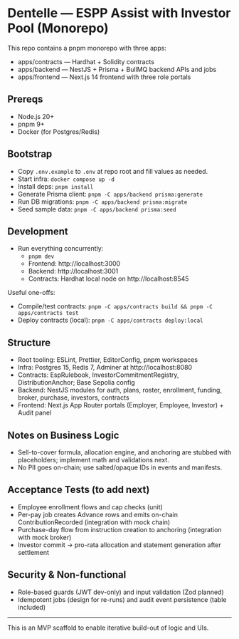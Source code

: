 # Dentelle — ESPP Assist with Investor Pool (Monorepo)

This repo contains a pnpm monorepo with three apps:
- apps/contracts — Hardhat + Solidity contracts
- apps/backend — NestJS + Prisma + BullMQ backend APIs and jobs
- apps/frontend — Next.js 14 frontend with three role portals

## Prereqs
- Node.js 20+
- pnpm 9+
- Docker (for Postgres/Redis)

## Bootstrap
- Copy `.env.example` to `.env` at repo root and fill values as needed.
- Start infra: `docker compose up -d`
- Install deps: `pnpm install`
- Generate Prisma client: `pnpm -C apps/backend prisma:generate`
- Run DB migrations: `pnpm -C apps/backend prisma:migrate`
- Seed sample data: `pnpm -C apps/backend prisma:seed`

## Development
- Run everything concurrently:
  - `pnpm dev`
  - Frontend: http://localhost:3000
  - Backend: http://localhost:3001
  - Contracts: Hardhat local node on http://localhost:8545

Useful one-offs:
- Compile/test contracts: `pnpm -C apps/contracts build && pnpm -C apps/contracts test`
- Deploy contracts (local): `pnpm -C apps/contracts deploy:local`

## Structure
- Root tooling: ESLint, Prettier, EditorConfig, pnpm workspaces
- Infra: Postgres 15, Redis 7, Adminer at http://localhost:8080
- Contracts: EspRulebook, InvestorCommitmentRegistry, DistributionAnchor; Base Sepolia config
- Backend: NestJS modules for auth, plans, roster, enrollment, funding, broker, purchase, investors, contracts
- Frontend: Next.js App Router portals (Employer, Employee, Investor) + Audit panel

## Notes on Business Logic
- Sell-to-cover formula, allocation engine, and anchoring are stubbed with placeholders; implement math and validations next.
- No PII goes on-chain; use salted/opaque IDs in events and manifests.

## Acceptance Tests (to add next)
- Employee enrollment flows and cap checks (unit)
- Per-pay job creates Advance rows and emits on-chain ContributionRecorded (integration with mock chain)
- Purchase-day flow from instruction creation to anchoring (integration with mock broker)
- Investor commit → pro-rata allocation and statement generation after settlement

## Security & Non-functional
- Role-based guards (JWT dev-only) and input validation (Zod planned)
- Idempotent jobs (design for re-runs) and audit event persistence (table included)

---
This is an MVP scaffold to enable iterative build-out of logic and UIs.
